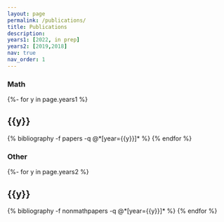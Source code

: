 ```yaml
---
layout: page
permalink: /publications/
title: Publications
description: 
years1: [2022, in prep]
years2: [2019,2018]
nav: true
nav_order: 1
---
```


### Math

<!-- _pages/publications.md -->
<div class="publications">

{%- for y in page.years1 %}
  <h2 class="year">{{y}}</h2>
  {% bibliography -f papers -q @*[year={{y}}]* %}
{% endfor %}

</div>

### Other

<!-- _pages/publications.md -->
<div class="publications">

{%- for y in page.years2 %}
  <h2 class="year">{{y}}</h2>
  {% bibliography -f nonmathpapers -q @*[year={{y}}]* %}
{% endfor %}

</div>